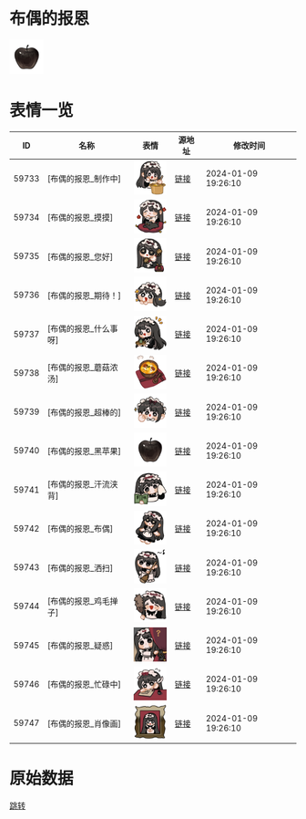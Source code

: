 # 布偶的报恩

<img src="./cover.png" height="60" alt="cover" />

# 表情一览

|ID|名称|表情|源地址|修改时间|
|----|----|----|----|----|
|59733|[布偶的报恩_制作中]|<img src="./pic/059733_%5B布偶的报恩_制作中%5D.png" height="60" alt="制作中"/>|[链接](https://i0.hdslb.com/bfs/garb/3006862a8c6eaa1e391897c7cc572dbb6725d8c4.png)|2024-01-09 19:26:10|
|59734|[布偶的报恩_摸摸]|<img src="./pic/059734_%5B布偶的报恩_摸摸%5D.png" height="60" alt="摸摸"/>|[链接](https://i0.hdslb.com/bfs/garb/d442ee0c1932601b9976a3e2e85ab45f4f07850e.png)|2024-01-09 19:26:10|
|59735|[布偶的报恩_您好]|<img src="./pic/059735_%5B布偶的报恩_您好%5D.png" height="60" alt="您好"/>|[链接](https://i0.hdslb.com/bfs/garb/3c7361c16a1b99b70cdfbed5c05c2dec6557566b.png)|2024-01-09 19:26:10|
|59736|[布偶的报恩_期待！]|<img src="./pic/059736_%5B布偶的报恩_期待！%5D.png" height="60" alt="期待！"/>|[链接](https://i0.hdslb.com/bfs/garb/3f2cff3dabd04fa8b9a78d863350f017baedeeb6.png)|2024-01-09 19:26:10|
|59737|[布偶的报恩_什么事呀]|<img src="./pic/059737_%5B布偶的报恩_什么事呀%5D.png" height="60" alt="什么事呀"/>|[链接](https://i0.hdslb.com/bfs/garb/aa5b01577bdc1c434b78d9bcad91f5c85a7ae162.png)|2024-01-09 19:26:10|
|59738|[布偶的报恩_蘑菇浓汤]|<img src="./pic/059738_%5B布偶的报恩_蘑菇浓汤%5D.png" height="60" alt="蘑菇浓汤"/>|[链接](https://i0.hdslb.com/bfs/garb/2d30b527cc6d966b94a3af5d7abc4acaefe389da.png)|2024-01-09 19:26:10|
|59739|[布偶的报恩_超棒的]|<img src="./pic/059739_%5B布偶的报恩_超棒的%5D.png" height="60" alt="超棒的"/>|[链接](https://i0.hdslb.com/bfs/garb/89e5967eb521daf422fcc10925bc38b190c5b10f.png)|2024-01-09 19:26:10|
|59740|[布偶的报恩_黑苹果]|<img src="./pic/059740_%5B布偶的报恩_黑苹果%5D.png" height="60" alt="黑苹果"/>|[链接](https://i0.hdslb.com/bfs/garb/f0ba0f75dc90efd9d8ca5e4b9f6dd82e1c521586.png)|2024-01-09 19:26:10|
|59741|[布偶的报恩_汗流浃背]|<img src="./pic/059741_%5B布偶的报恩_汗流浃背%5D.png" height="60" alt="汗流浃背"/>|[链接](https://i0.hdslb.com/bfs/garb/873e0b048376af818511d409aa00bf4cf557992c.png)|2024-01-09 19:26:10|
|59742|[布偶的报恩_布偶]|<img src="./pic/059742_%5B布偶的报恩_布偶%5D.png" height="60" alt="布偶"/>|[链接](https://i0.hdslb.com/bfs/garb/fa1f9cc4e9499eaadbec20c0db81aa4e0f22b27d.png)|2024-01-09 19:26:10|
|59743|[布偶的报恩_洒扫]|<img src="./pic/059743_%5B布偶的报恩_洒扫%5D.png" height="60" alt="洒扫"/>|[链接](https://i0.hdslb.com/bfs/garb/df4a5ef6141abc69b9d697964cdd82ac11a83937.png)|2024-01-09 19:26:10|
|59744|[布偶的报恩_鸡毛掸子]|<img src="./pic/059744_%5B布偶的报恩_鸡毛掸子%5D.png" height="60" alt="鸡毛掸子"/>|[链接](https://i0.hdslb.com/bfs/garb/0b37cbcc50abcef444ea929353f637ba73b9a7f2.png)|2024-01-09 19:26:10|
|59745|[布偶的报恩_疑惑]|<img src="./pic/059745_%5B布偶的报恩_疑惑%5D.png" height="60" alt="疑惑"/>|[链接](https://i0.hdslb.com/bfs/garb/a685cae851993eb494156ce5f4b350ef10f56aa0.png)|2024-01-09 19:26:10|
|59746|[布偶的报恩_忙碌中]|<img src="./pic/059746_%5B布偶的报恩_忙碌中%5D.png" height="60" alt="忙碌中"/>|[链接](https://i0.hdslb.com/bfs/garb/b3979b3a674c4897cc73e2a65bbf759a6c194b68.png)|2024-01-09 19:26:10|
|59747|[布偶的报恩_肖像画]|<img src="./pic/059747_%5B布偶的报恩_肖像画%5D.png" height="60" alt="肖像画"/>|[链接](https://i0.hdslb.com/bfs/garb/b2fcda36c67a65eb06db1ca183a9020d07b51337.png)|2024-01-09 19:26:10|

# 原始数据

[跳转](./raw.json)

